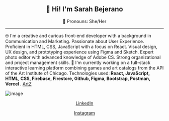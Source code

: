 
<h2 align="center">👋 Hi! I'm Sarah Bejerano</h2>
<p align="center">
👻 Pronouns: She/Her
</p>

---
🤓 I'm a creative and curious front-end developer with a background in Communication and Marketing. Passionate about User Experience. Proficient in HTML, CSS, JavaScript with a focus on React. Visual design, UX design, and prototyping experience using Figma and Sketch. Expert photo editor with advanced knowledge of Adobe CS. Strong organizational and project management skills. 
🔭 I'm currently working on a full-stack interactive learning platform combining games and art catalogs from the API of the Art Institute of Chicago. Technologies used:<b> React, JavaScript, HTML, CSS, Firebase, Firestore, Github, Figma, Bootstrap, Postman, Vercel </b>.
<a href="https://artz.vercel.app/">ArtZ</a>

![image](https://user-images.githubusercontent.com/90265295/154738200-b5476af1-e0b5-4ac2-b572-c2907c3005fa.png)



<!-- - 🔭 I’m currently working on ...
- 🌱 I’m currently learning ...
- 👯 I’m looking to collaborate on ...
- 🤔 I’m looking for help with ...
- 💬 Ask me about ...
- 📫 How to reach me: ...

- ⚡ Fun fact: ... -->

 <p align="center"><a href="https://www.linkedin.com/in/sarah-bejerano-8915781a5/">LinkedIn</a> <p>
   <p align="center"><a href="https://www.instagram.com/sarah_bejerano/">Instagram</a> <p>
      
